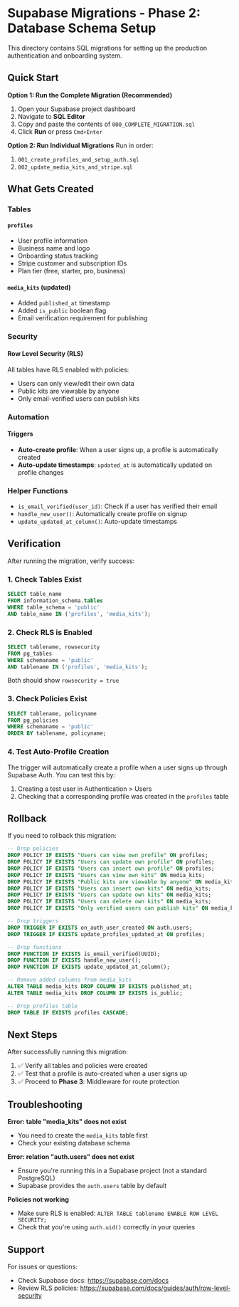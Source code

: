 # Supabase Migrations - Phase 2: Database Schema Setup

This directory contains SQL migrations for setting up the production authentication and onboarding system.

## Quick Start

**Option 1: Run the Complete Migration (Recommended)**
1. Open your Supabase project dashboard
2. Navigate to **SQL Editor**
3. Copy and paste the contents of `000_COMPLETE_MIGRATION.sql`
4. Click **Run** or press `Cmd+Enter`

**Option 2: Run Individual Migrations**
Run in order:
1. `001_create_profiles_and_setup_auth.sql`
2. `002_update_media_kits_and_stripe.sql`

## What Gets Created

### Tables

#### `profiles`
- User profile information
- Business name and logo
- Onboarding status tracking
- Stripe customer and subscription IDs
- Plan tier (free, starter, pro, business)

#### `media_kits` (updated)
- Added `published_at` timestamp
- Added `is_public` boolean flag
- Email verification requirement for publishing

### Security

#### Row Level Security (RLS)
All tables have RLS enabled with policies:
- Users can only view/edit their own data
- Public kits are viewable by anyone
- Only email-verified users can publish kits

### Automation

#### Triggers
- **Auto-create profile**: When a user signs up, a profile is automatically created
- **Auto-update timestamps**: `updated_at` is automatically updated on profile changes

### Helper Functions

- `is_email_verified(user_id)`: Check if a user has verified their email
- `handle_new_user()`: Automatically create profile on signup
- `update_updated_at_column()`: Auto-update timestamps

## Verification

After running the migration, verify success:

### 1. Check Tables Exist
```sql
SELECT table_name 
FROM information_schema.tables 
WHERE table_schema = 'public' 
AND table_name IN ('profiles', 'media_kits');
```

### 2. Check RLS is Enabled
```sql
SELECT tablename, rowsecurity 
FROM pg_tables 
WHERE schemaname = 'public' 
AND tablename IN ('profiles', 'media_kits');
```
Both should show `rowsecurity = true`

### 3. Check Policies Exist
```sql
SELECT tablename, policyname 
FROM pg_policies 
WHERE schemaname = 'public'
ORDER BY tablename, policyname;
```

### 4. Test Auto-Profile Creation
The trigger will automatically create a profile when a user signs up through Supabase Auth. You can test this by:
1. Creating a test user in Authentication > Users
2. Checking that a corresponding profile was created in the `profiles` table

## Rollback

If you need to rollback this migration:

```sql
-- Drop policies
DROP POLICY IF EXISTS "Users can view own profile" ON profiles;
DROP POLICY IF EXISTS "Users can update own profile" ON profiles;
DROP POLICY IF EXISTS "Users can insert own profile" ON profiles;
DROP POLICY IF EXISTS "Users can view own kits" ON media_kits;
DROP POLICY IF EXISTS "Public kits are viewable by anyone" ON media_kits;
DROP POLICY IF EXISTS "Users can insert own kits" ON media_kits;
DROP POLICY IF EXISTS "Users can update own kits" ON media_kits;
DROP POLICY IF EXISTS "Users can delete own kits" ON media_kits;
DROP POLICY IF EXISTS "Only verified users can publish kits" ON media_kits;

-- Drop triggers
DROP TRIGGER IF EXISTS on_auth_user_created ON auth.users;
DROP TRIGGER IF EXISTS update_profiles_updated_at ON profiles;

-- Drop functions
DROP FUNCTION IF EXISTS is_email_verified(UUID);
DROP FUNCTION IF EXISTS handle_new_user();
DROP FUNCTION IF EXISTS update_updated_at_column();

-- Remove added columns from media_kits
ALTER TABLE media_kits DROP COLUMN IF EXISTS published_at;
ALTER TABLE media_kits DROP COLUMN IF EXISTS is_public;

-- Drop profiles table
DROP TABLE IF EXISTS profiles CASCADE;
```

## Next Steps

After successfully running this migration:
1. ✅ Verify all tables and policies were created
2. ✅ Test that a profile is auto-created when a user signs up
3. ✅ Proceed to **Phase 3**: Middleware for route protection

## Troubleshooting

**Error: table "media_kits" does not exist**
- You need to create the `media_kits` table first
- Check your existing database schema

**Error: relation "auth.users" does not exist**
- Ensure you're running this in a Supabase project (not a standard PostgreSQL)
- Supabase provides the `auth.users` table by default

**Policies not working**
- Make sure RLS is enabled: `ALTER TABLE tablename ENABLE ROW LEVEL SECURITY;`
- Check that you're using `auth.uid()` correctly in your queries

## Support

For issues or questions:
- Check Supabase docs: https://supabase.com/docs
- Review RLS policies: https://supabase.com/docs/guides/auth/row-level-security

